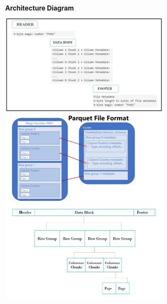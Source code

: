 ## Architecture Diagram

![img.png](images/arch.png)
![img.png](images/parquet.png)
![img.png](images/block.png)